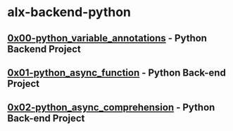 # alx-backend-python

## [0x00-python_variable_annotations](https://github.com/j88moja-code/alx-backend-python/tree/main/0x00-python_variable_annotations) - Python Backend Project
## [0x01-python_async_function](https://github.com/j88moja-code/alx-backend-python/tree/main/0x01-python_async_function) - Python Back-end Project
## [0x02-python_async_comprehension]() - Python Back-end Project
